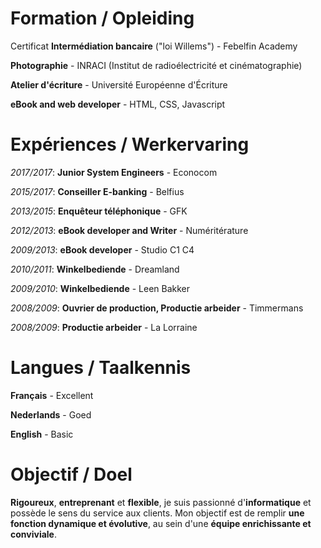 # Formation / Opleiding

Certificat **Intermédiation bancaire** ("loi Willems") - Febelfin Academy

**Photographie** - INRACI (Institut de radioélectricité et cinématographie)

**Atelier d'écriture** - Université Européenne d'Écriture

**eBook and web developer** - HTML, CSS, Javascript

# Expériences / Werkervaring

*2017/2017*: **Junior System Engineers** - Econocom

*2015/2017*: **Conseiller E-banking** - Belfius

*2013/2015*: **Enquêteur téléphonique** - GFK

*2012/2013*: **eBook developer and Writer** - Numéritérature

*2009/2013*: **eBook developer** - Studio C1 C4

*2010/2011*: **Winkelbediende** - Dreamland

*2009/2010*: **Winkelbediende** - Leen Bakker

*2008/2009*: **Ouvrier de production, Productie arbeider** - Timmermans

*2008/2009*: **Productie arbeider** - La Lorraine

# Langues / Taalkennis

**Français** - Excellent

**Nederlands** - Goed

**English** - Basic

# Objectif / Doel

**Rigoureux**, **entreprenant** et **flexible**, je suis passionné d'**informatique** et
possède le sens du service aux clients. Mon objectif est de remplir **une
fonction dynamique et évolutive**, au sein d'une **équipe enrichissante et
conviviale**.
